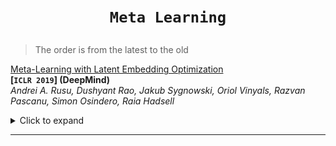 # <p align=center>`Meta Learning`</p>

> The order is from the latest to the old


<span id="LEO"></span>
[Meta-Learning with Latent Embedding Optimization](https://arxiv.org/pdf/1807.05960.pdf)  
**[`ICLR 2019`] (DeepMind)**  
*Andrei A. Rusu, Dushyant Rao, Jakub Sygnowski, Oriol Vinyals, Razvan Pascanu, Simon Osindero, Raia Hadsell*

<details><summary>Click to expand</summary><p>

![image-20210629134043053](https://raw.githubusercontent.com/yzy1996/Image-Hosting/master/20210629134051.png)

> **Summary**

Solve the problem of "high-dimensional parameter spaces in extreme low-data regimes".

So they learn a data-dependent latent generative representation of model parameters.

Latent embedding optimization (LEO) decouples the gradient-based adaptation procedure from the underlying high-dimensional space of model parameters.

> **Details**

**dataset.** miniImageNet, tieredImageNet

Encoding process: 

$g_{\phi_e}(\mathbf{x})$ 
$$
\boldsymbol{\mu}_{n}^{e}, \boldsymbol{\sigma}_{n}^{e}=\frac{1}{N K^{2}} \sum_{k_{n}=1}^{K} \sum_{m=1}^{N} \sum_{k_{m}=1}^{K} g_{\phi_{r}}\left(g_{\phi_{e}}\left(\mathrm{x}_{n}^{k_{n}}\right), g_{\phi_{e}}\left(\mathrm{x}_{m}^{k_{m}}\right)\right)
$$
Decoding process:
$$

$$


</p></details>

---

